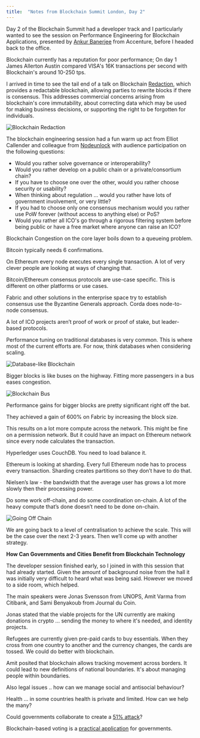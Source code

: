 ```yaml
---
title:  "Notes from Blockchain Summit London, Day 2"
---
```

Day 2 of the Blockchain Summit had a developer track and I particularly wanted to see the session on Performance Engineering for Blockchain Applications, presented by [Ankur Banerjee](https://twitter.com/ankurb?lang=en) from Accenture, before I headed back to the office.

Blockchain currently has a reputation for poor performance; On day 1 James Allerton Austin compared VISA's 16K transactions per second with Blockchain's around 10-250 tps.

I arrived in time to see the tail end of a talk on Blockchain [Redaction](https://www.accenture.com/gb-en/insight-editing-uneditable-blockchain), which provides a redactable blockchain, allowing parties to rewrite blocks if there is consensus. This addresses commercial concerns arising from blockchain's core immutability, about correcting data which may be used for making business decisions, or supporting the right to be forgotten for individuals.

![Blockchain Redaction]({{site.url}}/assets/blockchain-redaction.png)

The blockchain engineering session had a fun warm up act from Elliot Callender and colleague from [Nodeunlock](https://www.nodeunlock.io/) with audience participation on the following questions:

- Would you rather solve governance or interoperability?
- Would you rather develop on a public chain or a private/consortium chain?
- If you have to choose one over the other, would you rather choose security or usability?
- When thinking about regulation ... would you rather have lots of government involvement, or very little?
- If you had to choose only one consensus mechanism would you rather use PoW forever (without access to anything else) or PoS?
- Would you rather all ICO's go through a rigorous filtering system before being public or have a free market where anyone can raise an ICO?

Blockchain Congestion on the core layer boils down to a queueing problem.

Bitcoin typically needs 6 confirmations.

On Ethereum every node executes every single transaction. A lot of very clever people are looking at ways of changing that.

Bitcoin/Ethereum consensus protocols are use-case specific. This is different on other platforms or use cases.

Fabric and other solutions in the enterprise space try to establish consensus use the Byzantine Generals approach. Corda does node-to-node consensus.

A lot of ICO projects aren’t proof of work or proof of stake, but leader-based protocols.

Performance tuning on traditional databases is very common. This is where most of the current efforts are. For now, think databases when considering scaling.

![Database-like Blockchain]({{site.url}}/assets/database-like-blockchain.png)

Bigger blocks is like buses on the highway. Fitting more passengers in a bus eases congestion.

![Blockchain Bus]({{site.url}}/assets/blockchain-bus-analogy.png)

Performance gains for bigger blocks are pretty significant right off the bat.

They achieved a gain of 600% on Fabric by increasing the block size.

This results on a lot more compute across the network. This might be fine on  a permission network. But it could have an impact on Ethereum network since every node calculates the transaction.

Hyperledger uses CouchDB. You need to load balance it.

Ethereum is looking at sharding. Every full Ethereum node has to process every transaction. Sharding creates partitions so they don’t have to do that.

Nielsen’s law - the bandwidth that the average user has grows a lot more slowly then their processing power.

Do some work off-chain, and do some coordination on-chain. A lot of the heavy compute that’s done doesn’t need to be done on-chain.

![Going Off Chain]({{site.url}}/assets/off-chain.png)

We are going back to a level of centralisation to achieve the scale. This will be the case over the next 2-3 years. Then we’ll come up with another strategy.

**How Can Governments and Cities Benefit from Blockchain Technology**

The developer session finished early, so I joined in with this session that had already started. Given the amount of background noise from the hall it was initially very difficult to heard what was being said. However we moved to a side room, which helped.

The main speakers were Jonas Svensson from UNOPS, Amit Varma from Citibank, and Sami Benyakoub from Journal du Coin.

Jonas stated that the viable projects for the UN currently are making donations in crypto ... sending the money to where it's needed, and identity projects.

Refugees are currently given pre-paid cards to buy essentials. When they cross from one country to another and the currency changes, the cards are tossed. We could do better with blockchain.  

Amit posited that blockchain allows tracking movement across borders. It could lead to new definitions of national boundaries. It's about managing people within boundaries.

Also legal issues .. how can we manage social and antisocial behaviour?

Health ... in some countries health is private and limited. How can we help the many?

Could governments collaborate to create a [51% attack](https://www.coindesk.com/blockchains-feared-51-attack-now-becoming-regular/)?

Blockchain-based voting is a [practical application](https://cryptovest.com/news/bitfury-proposes-blockchain-based-election-system-for-ukraine/) for governments.







